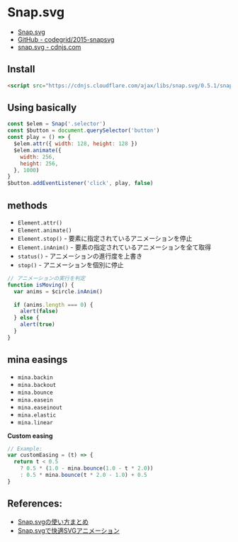# Snap.svg
- [Snap.svg](http://snapsvg.io/)
- [GitHub - codegrid/2015-snapsvg](https://github.com/adobe-webplatform/Snap.svg/)
- [snap.svg - cdnjs.com](https://cdnjs.com/libraries/snap.svg/)

## Install

```html
<script src="https://cdnjs.cloudflare.com/ajax/libs/snap.svg/0.5.1/snap.svg.js"></script>
```

## Using basically

```js
const $elem = Snap('.selector')
const $button = document.querySelector('button')
const play = () => {
  $elem.attr({ width: 128, height: 128 })
  $elem.animate({
    width: 256,
    height: 256,
  }, 1000)
}
$button.addEventListener('click', play, false)
```

## methods
- `Element.attr()`
- `Element.animate()`
- `Element.stop()` - 要素に指定されているアニメーションを停止
- `Element.inAnim()` - 要素の指定されているアニメーションを全て取得
- `status()` - アニメーションの進行度を上書き
- `stop()` - アニメーションを個別に停止

```js
// アニメーションの実行を判定
function isMoving() {
  var anims = $circle.inAnim()
  
  if (anims.length === 0) {
    alert(false)
  } else {
    alert(true)
  }
}
```

## mina easings
- `mina.backin`
- `mina.backout`
- `mina.bounce`
- `mina.easein`
- `mina.easeinout`
- `mina.elastic`
- `mina.linear`

__Custom easing__

```js
// Example:
var customEasing = (t) => {
  return t < 0.5
    ? 0.5 * (1.0 - mina.bounce(1.0 - t * 2.0))
    : 0.5 * mina.bounce(t * 2.0 - 1.0) + 0.5
}
```

## References:
- [Snap.svgの使い方まとめ](http://defghi1977.html.xdomain.jp/tech/snapsvg/snapsvg.xhtml)
- [Snap.svgで快適SVGアニメーション](https://app.codegrid.net/entry/snapsvg-1)
